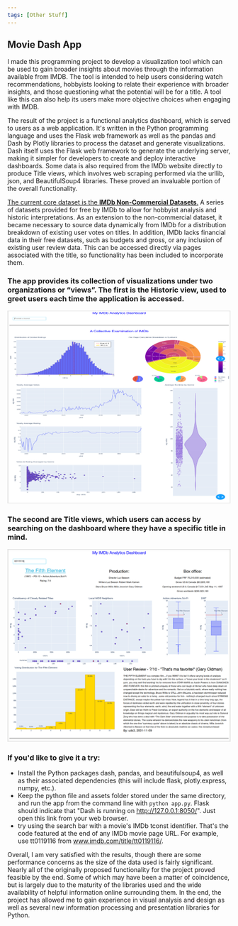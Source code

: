 ```yaml
---
tags: [Other Stuff]
---
```


## Movie Dash App

I made this programming project to develop a visualization tool which can be used to gain broader insights about movies through the information available from IMDB. The tool is intended to help users considering watch recommendations, hobbyists looking to relate their experience with broader insights, and those questioning what the potential will be for a title. A tool like this can also help its users make more objective choices when engaging with IMDB.  

The result of the project is a functional analytics dashboard, which is served to users as a web application. It's written in the Python programming language and uses the Flask web framework as well as the pandas and Dash by Plotly libraries to process the dataset and generate visualizations. Dash itself uses the Flask web framework to generate the underlying server, making it simpler for developers to create and deploy interactive dashboards. Some data is also required from the IMDb website directly to produce Title views, which involves web scraping performed via the urllib, json, and BeautifulSoup4 libraries. These proved an invaluable portion of the overall functionality.

[The current core dataset is the **IMDb Non-Commercial Datasets**.](https://developer.imdb.com/non-commercial-datasets/) A series of datasets provided for free by IMDb to allow for hobbyist analysis and historic interpretations. As an extension to the non-commercial dataset, it became necessary to source data dynamically from IMDb for a distribution breakdown of existing user votes on titles. In addition, IMDb lacks financial data in their free datasets, such as budgets and gross, or any inclusion of existing user review data. This can be accessed directly via pages associated with the title, so functionality has been included to incorporate them. 

### The app provides its collection of visualizations under two organizations or “views”. The first is the Historic view, used to greet users each time the application is accessed.
![banner image](../assets/images/mainpage.jpg)


### The second are Title views, which users can access by searching on the dashboard where they have a specific title in mind.
![banner image](../assets/images/reportpage.jpg)


### If you'd like to give it a try:
 - Install the Python packages dash, pandas, and beautifulsoup4, as well as their associated dependencies (this will include flask, plotly.express, numpy, etc.).
 - Keep the python file and assets folder stored under the same directory, and run the app from the command line with `python app.py`. Flask should indicate that "Dash is running on http://127.0.0.1:8050/". Just open this link from your web browser.
 - try using the search bar with a movie's IMDb tconst identifier. That's the code featured at the end of any IMDb movie page URL. For example, use tt0119116 from www.imdb.com/title/tt0119116/.

Overall, I am very satisfied with the results, though there are some performance concerns as the size of the data used is fairly significant. Nearly all of the originally proposed functionality for the project proved feasible by the end. Some of which may have been a matter of coincidence, but is largely due to the maturity of the libraries used and the wide availability of helpful information online surrounding them. In the end, the project has allowed me to gain experience in visual analysis and design as well as several new information processing and presentation libraries for Python.
